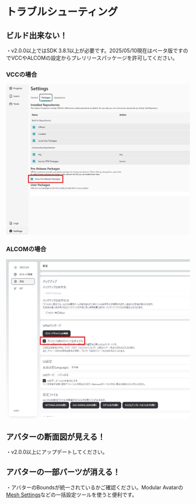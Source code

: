 # トラブルシューティング

## ビルド出来ない！
・v2.0.0以上ではSDK 3.8.1以上が必要です。2025/05/10現在はベータ版ですのでVCCやALCOMの設定からプレリリースパッケージを許可してください。
### VCCの場合
![VCC Pre-Release Packages](img/vcc_pre.png)
### ALCOMの場合
![ALCOM Pre-Release Packages](img/alcom_pre.png)

## アバターの断面図が見える！
・v2.0.0以上にアップデートしてください。

## アバターの一部パーツが消える！
・アバターのBoundsが統一されているかご確認ください。Modular Avatarの[Mesh Settings](https://modular-avatar.nadena.dev/ja/docs/reference/mesh-settings)などの一括設定ツールを使うと便利です。